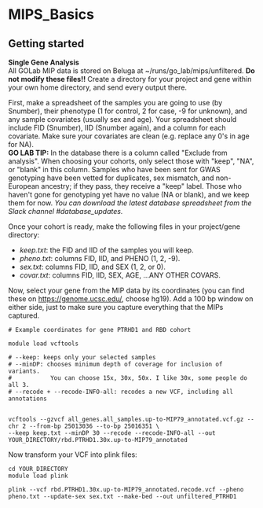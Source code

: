 # MIPS_Basics

## Getting started

**Single Gene Analysis**  
All GOLab MIP data is stored on Beluga at ~/runs/go_lab/mips/unfiltered. **Do not modify these files!!** Create a directory for your project and gene within your own home directory, and send every output there.  
  
First, make a spreadsheet of the samples you are going to use (by Snumber), their phenotype (1 for control, 2 for case, -9 for unknown), and any sample covariates (usually sex and age). Your spreadsheet should include FID (Snumber), IID (Snumber again), and a column for each covariate. Make sure your covariates are clean (e.g. replace any 0's in age for NA).  
**GO LAB TIP:** In the database there is a column called "Exclude from analysis". When choosing your cohorts, only select those with "keep", "NA", or "blank" in this column. Samples who have been sent for GWAS genotyping have been vetted for duplicates, sex mismatch, and non-European ancestry; if they pass, they receive a "keep" label. Those who haven't gone for genotyping yet have no value (NA or blank), and we keep them for now. *You can download the latest database spreadsheet from the Slack channel #database_updates.*  
  
Once your cohort is ready, make the following files in your project/gene directory:
* *keep.txt*: the FID and IID of the samples you will keep.  
* *pheno.txt*: columns FID, IID, and PHENO (1, 2, -9).  
* *sex.txt*: columns FID, IID, and SEX (1, 2, or 0).  
* *covar.txt*: columns FID, IID, SEX, AGE, ...ANY OTHER COVARS.  
  
Now, select your gene from the MIP data by its coordinates (you can find these on https://genome.ucsc.edu/, choose hg19). Add a 100 bp window on either side, just to make sure you capture everything that the MIPs captured. 

````
# Example coordinates for gene PTRHD1 and RBD cohort 

module load vcftools

# --keep: keeps only your selected samples
# --minDP: chooses minimum depth of coverage for inclusion of variants. 
#           You can choose 15x, 30x, 50x. I like 30x, some people do all 3. 
# --recode + --recode-INFO-all: recodes a new VCF, including all annotations


vcftools --gzvcf all_genes.all_samples.up-to-MIP79_annotated.vcf.gz --chr 2 --from-bp 25013036 --to-bp 25016351 \
--keep keep.txt --minDP 30 --recode --recode-INFO-all --out YOUR_DIRECTORY/rbd.PTRHD1.30x.up-to-MIP79_annotated
````

Now transform your VCF into plink files: 
````
cd YOUR_DIRECTORY
module load plink 

plink --vcf rbd.PTRHD1.30x.up-to-MIP79_annotated.recode.vcf --pheno pheno.txt --update-sex sex.txt --make-bed --out unfiltered_PTRHD1
